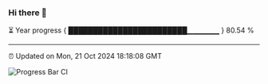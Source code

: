 ### Hi there 👋

⏳ Year progress { ████████████████████████▁▁▁▁▁▁ } 80.54 %

---

⏰ Updated on Mon, 21 Oct 2024 18:18:08 GMT

![Progress Bar CI](https://github.com/liununu/liununu/workflows/Progress%20Bar%20CI/badge.svg)
